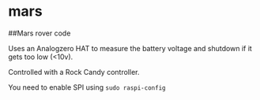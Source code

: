 # mars
##Mars rover code

Uses an Analogzero HAT to measure the battery voltage and shutdown if it gets too low (<10v).

Controlled with a Rock Candy controller.

You need to enable SPI using `sudo raspi-config`
